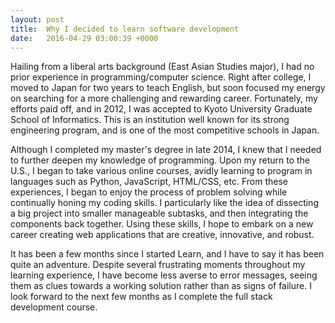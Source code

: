 ```yaml
---
layout: post
title:  Why I decided to learn software development
date:   2016-04-29 03:00:39 +0000
---
```


Hailing from a liberal arts background (East Asian Studies major), I had no prior experience in programming/computer science. Right after college, I moved to Japan for two years to teach English, but soon focused my energy on searching for a more challenging and rewarding career. Fortunately, my efforts paid off, and in 2012, I was accepted to Kyoto University Graduate School of Informatics. This is an institution well known for its strong engineering program, and is one of the most competitive schools in Japan. 

Although I completed my master's degree in late 2014, I knew that I needed to further deepen my knowledge of programming. Upon my return to the U.S., I began to take various online courses, avidly learning to program in languages such as Python, JavaScript, HTML/CSS, etc. From these experiences, I began to enjoy the process of problem solving while continually honing my coding skills. I particularly like the idea of dissecting a big project into smaller manageable subtasks, and then integrating the components back together. Using these skills, I hope to embark on a new career creating web applications that are creative, innovative, and robust.

It has been a few months since I started Learn, and I have to say it has been quite an adventure. Despite several frustrating moments throughout my learning experience, I have become less averse to error messages, seeing them as clues towards a working solution rather than as signs of failure. I look forward to the next few months as I complete the full stack development course. 





